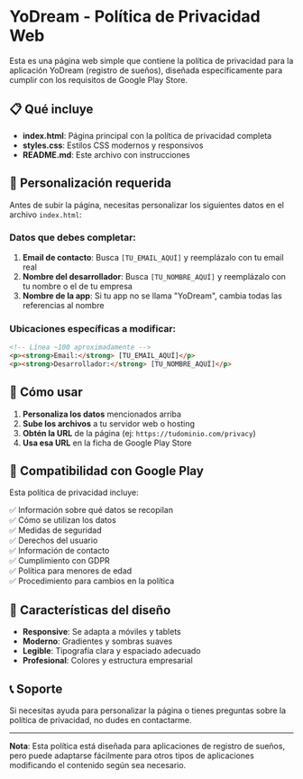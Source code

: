 # YoDream - Política de Privacidad Web

Esta es una página web simple que contiene la política de privacidad para la aplicación YoDream (registro de sueños), diseñada específicamente para cumplir con los requisitos de Google Play Store.

## 📋 Qué incluye

- **index.html**: Página principal con la política de privacidad completa
- **styles.css**: Estilos CSS modernos y responsivos
- **README.md**: Este archivo con instrucciones

## 🔧 Personalización requerida

Antes de subir la página, necesitas personalizar los siguientes datos en el archivo `index.html`:

### Datos que debes completar:

1. **Email de contacto**: Busca `[TU_EMAIL_AQUÍ]` y reemplázalo con tu email real
2. **Nombre del desarrollador**: Busca `[TU_NOMBRE_AQUÍ]` y reemplázalo con tu nombre o el de tu empresa
3. **Nombre de la app**: Si tu app no se llama "YoDream", cambia todas las referencias al nombre

### Ubicaciones específicas a modificar:

```html
<!-- Línea ~100 aproximadamente -->
<p><strong>Email:</strong> [TU_EMAIL_AQUÍ]</p>
<p><strong>Desarrollador:</strong> [TU_NOMBRE_AQUÍ]</p>
```

## 🚀 Cómo usar

1. **Personaliza los datos** mencionados arriba
2. **Sube los archivos** a tu servidor web o hosting
3. **Obtén la URL** de la página (ej: `https://tudominio.com/privacy`)
4. **Usa esa URL** en la ficha de Google Play Store

## 📱 Compatibilidad con Google Play

Esta política de privacidad incluye:

✅ Información sobre qué datos se recopilan  
✅ Cómo se utilizan los datos  
✅ Medidas de seguridad  
✅ Derechos del usuario  
✅ Información de contacto  
✅ Cumplimiento con GDPR  
✅ Política para menores de edad  
✅ Procedimiento para cambios en la política  

## 🎨 Características del diseño

- **Responsive**: Se adapta a móviles y tablets
- **Moderno**: Gradientes y sombras suaves
- **Legible**: Tipografía clara y espaciado adecuado
- **Profesional**: Colores y estructura empresarial

## 📞 Soporte

Si necesitas ayuda para personalizar la página o tienes preguntas sobre la política de privacidad, no dudes en contactarme.

---

**Nota**: Esta política está diseñada para aplicaciones de registro de sueños, pero puede adaptarse fácilmente para otros tipos de aplicaciones modificando el contenido según sea necesario.